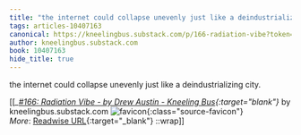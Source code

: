 ```yaml
---
title: "the internet could collapse unevenly just like a deindustrializing city. ..."
tags: articles-10407163
canonical: https://kneelingbus.substack.com/p/166-radiation-vibe?token=eyJ1c2VyX2lkIjozMTA4Mjc2LCJwb3N0X2lkIjozOTY2NjY1MSwiXyI6InBmN1lyIiwiaWF0IjoxNjI4OTU3NjkxLCJleHAiOjE2Mjg5NjEyOTEsImlzcyI6InB1Yi0xMjY0NSIsInN1YiI6InBvc3QtcmVhY3Rpb24ifQ.1r-xZfyQeKJyC3Ml3MK5cBdRXqgq_CvbpbMeKhHP968
author: kneelingbus.substack.com
book: 10407163
hide_title: true
---
```


the internet could collapse unevenly just like a deindustrializing city.


[[<cite>_[#166: Radiation Vibe - by Drew Austin - Kneeling Bus](https://kneelingbus.substack.com/p/166-radiation-vibe?token=eyJ1c2VyX2lkIjozMTA4Mjc2LCJwb3N0X2lkIjozOTY2NjY1MSwiXyI6InBmN1lyIiwiaWF0IjoxNjI4OTU3NjkxLCJleHAiOjE2Mjg5NjEyOTEsImlzcyI6InB1Yi0xMjY0NSIsInN1YiI6InBvc3QtcmVhY3Rpb24ifQ.1r-xZfyQeKJyC3Ml3MK5cBdRXqgq_CvbpbMeKhHP968){:target="_blank"}_</cite> by kneelingbus.substack.com ![favicon](https://s2.googleusercontent.com/s2/favicons?domain=kneelingbus.substack.com){:class="source-favicon"}<br>
_More_: [Readwise URL](https://readwise.io/open/212865361){:target="_blank"}
::wrap]]